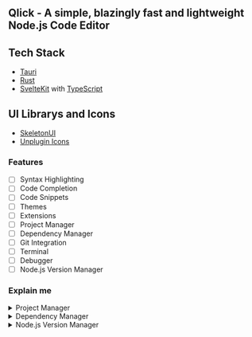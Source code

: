 ## Qlick - A simple, blazingly fast and lightweight Node.js Code Editor
## Tech Stack
- [Tauri](https://tauri.app/)
- [Rust](https://rust-lang.org/)
- [SvelteKit](https://kit.svelte.dev/) with [TypeScript](https://typescriptlang.org/)

## UI Librarys and Icons
- [SkeletonUI](https://skeleton.dev/)
- [Unplugin Icons](https://github.com/unplugin/unplugin-icons)


### Features
- [ ] Syntax Highlighting
- [ ] Code Completion
- [ ] Code Snippets
- [ ] Themes
- [ ] Extensions
- [ ] Project Manager
- [ ] Dependency Manager
- [ ] Git Integration
- [ ] Terminal
- [ ] Debugger
- [ ] Node.js Version Manager

### Explain me
<details>
<summary>Project Manager</summary>
The Project Manager is a feature that allows you to create, delete and update projects. For Example you can change the location where the Project is located currently. You can also manage your Git Repositories with the Project Manager.
</details>

<details>
<summary>Dependency Manager</summary>
The Dependency Manager is a feature that allows you to install, update and remove dependencies. For Example you can install a dependency from Node.js.
</details>

<details>
<summary>Node.js Version Manager</summary>
The Node.js Version Manager is an implementation of [NVM](https://github.com/nvm-sh/nvm)
</details>